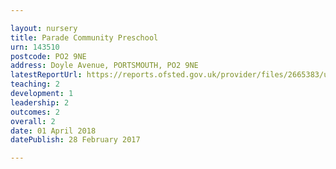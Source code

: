 ```yaml
---

layout: nursery
title: Parade Community Preschool
urn: 143510
postcode: PO2 9NE
address: Doyle Avenue, PORTSMOUTH, PO2 9NE
latestReportUrl: https://reports.ofsted.gov.uk/provider/files/2665383/urn/143510.pdf
teaching: 2
development: 1
leadership: 2
outcomes: 2
overall: 2
date: 01 April 2018 
datePublish: 28 February 2017

---
```

